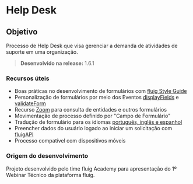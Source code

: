 # Help Desk

Objetivo
----
Processo de Help Desk que visa gerenciar a demanda de atividades de suporte em uma organização.

> **Desenvolvido na release:** 1.6.1

### Recursos úteis

* Boas práticas no desenvolvimento de formulários com [fluig Style Guide](http://style.fluig.com/)
* Personalização de formulários por meio dos Eventos [displayFields](http://tdn.totvs.com/pages/viewpage.action?pageId=270924158#EventosdeFormulário-displayFields) e [validateForm](http://tdn.totvs.com/pages/viewpage.action?pageId=270924158#EventosdeFormulário-validateForm)
* Recurso [Zoom](http://tdn.totvs.com/pages/viewpage.action?pageId=75270483#DesenvolvimentodeFormulários-Zoom) para consulta de entidades e outros formulários
* Movimentação de processo definido por "Campo de Formulário"
* Tradução de formulário para os idiomas [português, inglês e espanhol](http://tdn.totvs.com/pages/viewpage.action?pageId=75270483#DesenvolvimentodeFormulários-Traduçãodeformulários)
* Preencher dados do usuário logado ao iniciar um solicitação com [fluigAPI](http://tdn.totvs.com/pages/viewpage.action?pageId=198934765#ConsumodeServiçosnaAPIPúblicaenoComponenteSDK-ConsumindoumServiçodoComponenteSDKapartirdeEventosdeJavaScript)
* Processo compatível com dispositivos móveis

### Origem do desenvolvimento

Projeto desenvolvido pelo time fluig Academy para apresentação do 1º Webinar Técnico da plataforma fluig. 
